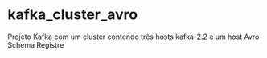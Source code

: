 # kafka_cluster_avro
Projeto Kafka com um cluster contendo três hosts kafka-2.2 e um host Avro Schema Registre
